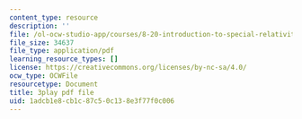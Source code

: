 ```yaml
---
content_type: resource
description: ''
file: /ol-ocw-studio-app/courses/8-20-introduction-to-special-relativity-january-iap-2021/1adcb1e8cb1c87c50c138e3f77f0c006_S1CREXGfvE.pdf
file_size: 34637
file_type: application/pdf
learning_resource_types: []
license: https://creativecommons.org/licenses/by-nc-sa/4.0/
ocw_type: OCWFile
resourcetype: Document
title: 3play pdf file
uid: 1adcb1e8-cb1c-87c5-0c13-8e3f77f0c006
---
```


